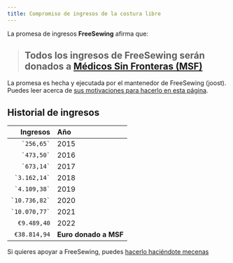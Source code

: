```yaml
---
title: Compromiso de ingresos de la costura libre
---
```


La promesa de ingresos **FreeSewing** afirma que:

> ## Todos los ingresos de FreeSewing serán donados a [Médicos Sin Fronteras (MSF)](http://www.msf.org/)

La promesa es hecha y ejecutada por el mantenedor de FreeSewing (joost). Puedes leer acerca de [sus motivaciones para hacerlo en esta página](/docs/various/pledge/motivation/).

## Historial de ingresos

|          Ingresos | Año                                                                 |
| -----------------:|:------------------------------------------------------------------- |
|    `` `256,65` `` | 2015                                                                |
|    `` `473,50` `` | 2016                                                                |
|    `` `673,14` `` | 2017                                                                |
|  `` `3.162,14` `` | 2018                                                                |
|  `` `4.109,38` `` | 2019                                                                |
| `` `10.736,82` `` | 2020                                                                |
| `` `10.070,77` `` | 2021                                                                |
|       `€9.489,40` | 2022                                                                |
|      `€38.814,94` | **********************Euro donado a MSF********************** |

<Tip>

Si quieres apoyar a FreeSewing, puedes [hacerlo haciéndote mecenas](/patrons/join/)

</Tip>
